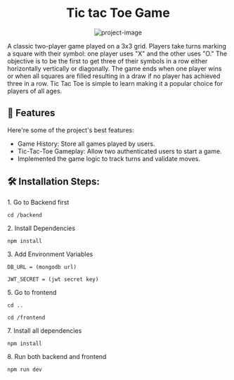 <h1 align="center" id="title">Tic tac Toe Game</h1>

<p align="center"><img src="https://socialify.git.ci/Siddhesh1123/tic-tac-toe-game/image?custom_description=A+classic+two-player+game+played+on+a+3x3+grid.+Players+take+turns+marking+a+square+with+their+symbol%3A+one+player+uses+%22X%22+and+the+other+uses+%22O.%22+The+objective+is+to+be+the+first+to+get+three+of+their+symbols+in+a+row%2C+either+horizontally%2C+vertically%2C+or+diagonally.+The+game+ends+when+one+player+wins+or+when+all+squares+are+filled%2C+resulting+in+a+draw+if+no+player+has+achieved+three+in+a+row.+Tic+Tac+Toe+is+simple+to+learn%2C+making+it+a+popular+choice+for+players+of+all+ages.&amp;description=1&amp;font=Raleway&amp;language=1&amp;name=1&amp;owner=1&amp;pattern=Transparent&amp;theme=Dark" alt="project-image"></p>

<p id="description">A classic two-player game played on a 3x3 grid. Players take turns marking a square with their symbol: one player uses "X" and the other uses "O." The objective is to be the first to get three of their symbols in a row either horizontally vertically or diagonally. The game ends when one player wins or when all squares are filled resulting in a draw if no player has achieved three in a row. Tic Tac Toe is simple to learn making it a popular choice for players of all ages.</p>

  
  
<h2>🧐 Features</h2>

Here're some of the project's best features:

*   Game History: Store all games played by users.
*   Tic-Tac-Toe Gameplay: Allow two authenticated users to start a game.
*   Implemented the game logic to track turns and validate moves.

<h2>🛠️ Installation Steps:</h2>

<p>1. Go to Backend first</p>

```
cd /backend
```

<p>2. Install Dependencies</p>

```
npm install
```

<p>3. Add Environment Variables</p>

```
DB_URL = (mongodb url)

JWT_SECRET = (jwt secret key)
```

<p>5. Go to frontend</p>

```
cd ..
```

```
cd /frontend
```

<p>7. Install all dependencies</p>

```
npm install
```

<p>8. Run both backend and frontend</p>

```
npm run dev
```